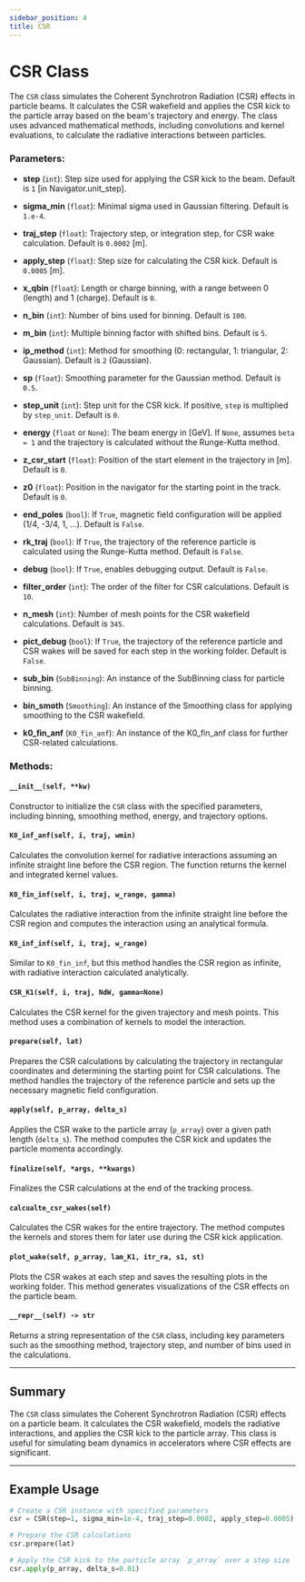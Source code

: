 ```yaml
---
sidebar_position: 4
title: CSR 
---
```



# CSR Class

The `CSR` class simulates the Coherent Synchrotron Radiation (CSR) effects in particle beams. It calculates the CSR wakefield and applies the CSR kick to the particle array based on the beam's trajectory and energy. The class uses advanced mathematical methods, including convolutions and kernel evaluations, to calculate the radiative interactions between particles.

### Parameters:
- **step** (`int`): Step size used for applying the CSR kick to the beam. Default is `1` [in Navigator.unit_step].
- **sigma_min** (`float`): Minimal sigma used in Gaussian filtering. Default is `1.e-4`.
- **traj_step** (`float`): Trajectory step, or integration step, for CSR wake calculation. Default is `0.0002` [m].
- **apply_step** (`float`): Step size for calculating the CSR kick. Default is `0.0005` [m].

- **x_qbin** (`float`): Length or charge binning, with a range between 0 (length) and 1 (charge). Default is `0`.
- **n_bin** (`int`): Number of bins used for binning. Default is `100`.
- **m_bin** (`int`): Multiple binning factor with shifted bins. Default is `5`.

- **ip_method** (`int`): Method for smoothing (0: rectangular, 1: triangular, 2: Gaussian). Default is `2` (Gaussian).
- **sp** (`float`): Smoothing parameter for the Gaussian method. Default is `0.5`.
- **step_unit** (`int`): Step unit for the CSR kick. If positive, `step` is multiplied by `step_unit`. Default is `0`.

- **energy** (`float` or `None`): The beam energy in [GeV]. If `None`, assumes `beta = 1` and the trajectory is calculated without the Runge-Kutta method.

- **z_csr_start** (`float`): Position of the start element in the trajectory in [m]. Default is `0`.
- **z0** (`float`): Position in the navigator for the starting point in the track. Default is `0`.

- **end_poles** (`bool`): If `True`, magnetic field configuration will be applied (1/4, -3/4, 1, ...). Default is `False`.
- **rk_traj** (`bool`): If `True`, the trajectory of the reference particle is calculated using the Runge-Kutta method. Default is `False`.

- **debug** (`bool`): If `True`, enables debugging output. Default is `False`.
- **filter_order** (`int`): The order of the filter for CSR calculations. Default is `10`.
- **n_mesh** (`int`): Number of mesh points for the CSR wakefield calculations. Default is `345`.

- **pict_debug** (`bool`): If `True`, the trajectory of the reference particle and CSR wakes will be saved for each step in the working folder. Default is `False`.

- **sub_bin** (`SubBinning`): An instance of the SubBinning class for particle binning.
- **bin_smoth** (`Smoothing`): An instance of the Smoothing class for applying smoothing to the CSR wakefield.
- **k0_fin_anf** (`K0_fin_anf`): An instance of the K0_fin_anf class for further CSR-related calculations.

### Methods:

#### `__init__(self, **kw)`
Constructor to initialize the `CSR` class with the specified parameters, including binning, smoothing method, energy, and trajectory options.

#### `K0_inf_anf(self, i, traj, wmin)`
Calculates the convolution kernel for radiative interactions assuming an infinite straight line before the CSR region. The function returns the kernel and integrated kernel values.

#### `K0_fin_inf(self, i, traj, w_range, gamma)`
Calculates the radiative interaction from the infinite straight line before the CSR region and computes the interaction using an analytical formula.

#### `K0_inf_inf(self, i, traj, w_range)`
Similar to `K0_fin_inf`, but this method handles the CSR region as infinite, with radiative interaction calculated analytically.

#### `CSR_K1(self, i, traj, NdW, gamma=None)`
Calculates the CSR kernel for the given trajectory and mesh points. This method uses a combination of kernels to model the interaction.

#### `prepare(self, lat)`
Prepares the CSR calculations by calculating the trajectory in rectangular coordinates and determining the starting point for CSR calculations. The method handles the trajectory of the reference particle and sets up the necessary magnetic field configuration.

#### `apply(self, p_array, delta_s)`
Applies the CSR wake to the particle array (`p_array`) over a given path length (`delta_s`). The method computes the CSR kick and updates the particle momenta accordingly.

#### `finalize(self, *args, **kwargs)`
Finalizes the CSR calculations at the end of the tracking process.

#### `calcualte_csr_wakes(self)`
Calculates the CSR wakes for the entire trajectory. The method computes the kernels and stores them for later use during the CSR kick application.

#### `plot_wake(self, p_array, lam_K1, itr_ra, s1, st)`
Plots the CSR wakes at each step and saves the resulting plots in the working folder. This method generates visualizations of the CSR effects on the particle beam.

#### `__repr__(self) -> str`
Returns a string representation of the `CSR` class, including key parameters such as the smoothing method, trajectory step, and number of bins used in the calculations.

---

## Summary

The `CSR` class simulates the Coherent Synchrotron Radiation (CSR) effects on a particle beam. It calculates the CSR wakefield, models the radiative interactions, and applies the CSR kick to the particle array. This class is useful for simulating beam dynamics in accelerators where CSR effects are significant.

---

## Example Usage

```python
# Create a CSR instance with specified parameters
csr = CSR(step=1, sigma_min=1e-4, traj_step=0.0002, apply_step=0.0005)

# Prepare the CSR calculations
csr.prepare(lat)

# Apply the CSR kick to the particle array `p_array` over a step size `delta_s`
csr.apply(p_array, delta_s=0.01)
```